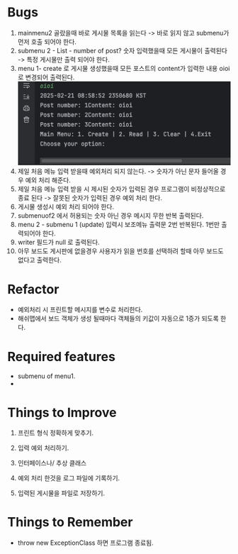 # Bugs
1. mainmenu2 골랐을때 바로 게시물 목록을 읽는다 -> 바로 읽지 않고 submenu가 먼저 호출 되어야 한다. 
2. submenu 2 - List - number of post? 숫자 입력했을때 모든 게시물이 출력된다 -> 특정 게시물만 출력 되어야 한다. 
3. menu 1- create 로 게시물 생성했을때 모든 포스트의 content가 입력한 내용 oioi로 변경되어 출력된다.
![img.png](img.png)
4. 제일 처음 메뉴 입력 받을때 예외처리 되지 않는다. -> 숫자가 아닌 문자 들어올 경우 예외 처리 해준다. 
5. 제일 처음 메뉴 입력 받을 시 제시된 숫자가 입력된 경우 프로그램이 비정상적으로 종료 된다 -> 잘못된 숫자가 입력된 경우 예외 처리 한다. 
6. 게시물 생성시 예외 처리 되어야 한다. 
7. submenuof2 에서 허용되는 숫자 아닌 경우 메시지 무한 반복 출력된다. 
8. menu 2 - submenu 1 (update) 입력시 보조메뉴 출력문 2번 반복된다. 1번만 출력되어야 한다. 
9. writer 필드가 null 로 출력된다. 
10. 아무 보드도 게시판에 없을경우 사용자가 읽을 번호를 선택하려 할때 아무 보드도 없다고 출력한다. 
# Refactor 
- 예외처리 시 프린트할 메시지를 변수로 처리한다. 
- 해쉬맵에서 보드 객체가 생성 될때마다 객체들의 키값이 자동으로 1증가 되도록 한다. 
# Required features 
- submenu of menu1. 
- 
# Things to Improve
1. 프린트 형식 정확하게 맞추기. 
2. 입력 예외 처리하기. 
3. 인터페이스나/ 추상 클래스

4. 예외 처리 한것을 로그 파일에 기록하기. 
5. 입력된 게시물을 파일로 저장하기. 

# Things to Remember
- throw new ExceptionClass 하면 프로그램 종료됨. 
